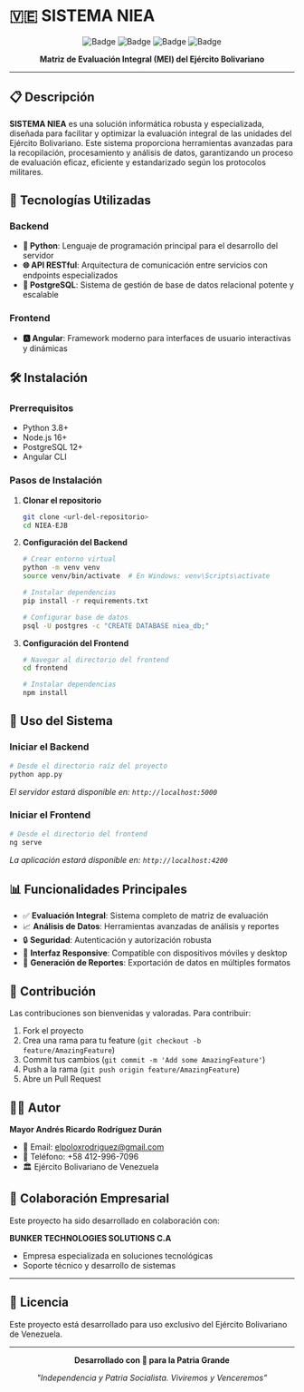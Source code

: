 # 🇻🇪 SISTEMA NIEA

<div align="center">

![Badge](https://img.shields.io/badge/Ejército_Bolivariano-Sistema_NIEA-red?style=for-the-badge)
![Badge](https://img.shields.io/badge/Python-Backend-blue?style=for-the-badge&logo=python)
![Badge](https://img.shields.io/badge/Angular-Frontend-red?style=for-the-badge&logo=angular)
![Badge](https://img.shields.io/badge/PostgreSQL-Database-blue?style=for-the-badge&logo=postgresql)

**Matriz de Evaluación Integral (MEI) del Ejército Bolivariano**

</div>

---

## 📋 Descripción

**SISTEMA NIEA** es una solución informática robusta y especializada, diseñada para facilitar y optimizar la evaluación integral de las unidades del Ejército Bolivariano. Este sistema proporciona herramientas avanzadas para la recopilación, procesamiento y análisis de datos, garantizando un proceso de evaluación eficaz, eficiente y estandarizado según los protocolos militares.

## 🚀 Tecnologías Utilizadas

### Backend
- **🐍 Python**: Lenguaje de programación principal para el desarrollo del servidor
- **🌐 API RESTful**: Arquitectura de comunicación entre servicios con endpoints especializados
- **🐘 PostgreSQL**: Sistema de gestión de base de datos relacional potente y escalable

### Frontend
- **🅰️ Angular**: Framework moderno para interfaces de usuario interactivas y dinámicas

## 🛠️ Instalación

### Prerrequisitos
- Python 3.8+
- Node.js 16+
- PostgreSQL 12+
- Angular CLI

### Pasos de Instalación

1. **Clonar el repositorio**
   ```bash
   git clone <url-del-repositorio>
   cd NIEA-EJB
   ```

2. **Configuración del Backend**
   ```bash
   # Crear entorno virtual
   python -m venv venv
   source venv/bin/activate  # En Windows: venv\Scripts\activate
   
   # Instalar dependencias
   pip install -r requirements.txt
   
   # Configurar base de datos
   psql -U postgres -c "CREATE DATABASE niea_db;"
   ```

3. **Configuración del Frontend**
   ```bash
   # Navegar al directorio del frontend
   cd frontend
   
   # Instalar dependencias
   npm install
   ```

## 🚦 Uso del Sistema

### Iniciar el Backend
```bash
# Desde el directorio raíz del proyecto
python app.py
```
*El servidor estará disponible en: `http://localhost:5000`*

### Iniciar el Frontend
```bash
# Desde el directorio del frontend
ng serve
```
*La aplicación estará disponible en: `http://localhost:4200`*

## 📊 Funcionalidades Principales

- ✅ **Evaluación Integral**: Sistema completo de matriz de evaluación
- 📈 **Análisis de Datos**: Herramientas avanzadas de análisis y reportes
- 🔒 **Seguridad**: Autenticación y autorización robusta
- 📱 **Interfaz Responsive**: Compatible con dispositivos móviles y desktop
- 📄 **Generación de Reportes**: Exportación de datos en múltiples formatos

## 🤝 Contribución

Las contribuciones son bienvenidas y valoradas. Para contribuir:

1. Fork el proyecto
2. Crea una rama para tu feature (`git checkout -b feature/AmazingFeature`)
3. Commit tus cambios (`git commit -m 'Add some AmazingFeature'`)
4. Push a la rama (`git push origin feature/AmazingFeature`)
5. Abre un Pull Request

## 👨‍💼 Autor

**Mayor Andrés Ricardo Rodríguez Durán**
- 📧 Email: [elpoloxrodriguez@gmail.com](mailto:elpoloxrodriguez@gmail.com)
- 📱 Teléfono: +58 412-996-7096
- 🏛️ Ejército Bolivariano de Venezuela

## 🏢 Colaboración Empresarial

Este proyecto ha sido desarrollado en colaboración con:

**BUNKER TECHNOLOGIES SOLUTIONS C.A**
- Empresa especializada en soluciones tecnológicas
- Soporte técnico y desarrollo de sistemas

---

## 📜 Licencia

Este proyecto está desarrollado para uso exclusivo del Ejército Bolivariano de Venezuela.

---

<div align="center">

**Desarrollado con 💪 para la Patria Grande**

*"Independencia y Patria Socialista. Viviremos y Venceremos"*

</div>
